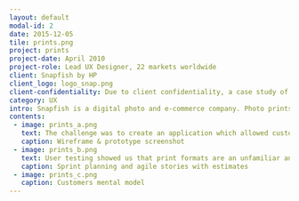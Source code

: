 ```yaml
---
layout: default
modal-id: 2
date: 2015-12-05
tile: prints.png
project: prints
project-date: April 2010
project-role: Lead UX Designer, 22 markets worldwide
client: Snapfish by HP
client_logo: logo_snap.png
client-confidentiality: Due to client confidentiality, a case study of this project is only available on request.
category: UX
intro: Snapfish is a digital photo and e-commerce company. Photo prints are still big sellers and on average 60% of customers order more than 40 prints.
contents:
 - image: prints_a.png
   text: The challenge was to create an application which allowed customers to create, edit and review large quantities of prints before entering the checkout flow. 
   caption: Wireframe & prototype screenshot
 - image: prints_b.png
   text: User testing showed us that print formats are an unfamiliar and confusing topic. We designed the application so that it automatically selects the correct print format for the photos which the customer has uploaded. We also mapped the customers mental model and adapted the flow to follow a select > act > proof > buy behavior pattern. 
   caption: Sprint planning and agile stories with estimates
 - image: prints_c.png
   caption: Customers mental model
---
```

